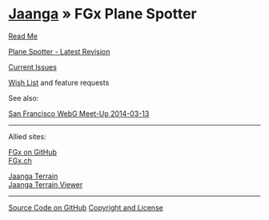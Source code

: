 [Jaanga](../index.html ) &raquo; FGx Plane Spotter
==================================================

<p id=rm >
	<a href=JavaScript:displayPage("readme.md",rm); >Read Me</a>
</p>

[Plane Spotter - Latest Revision]( ./latest/index.html )

<p id=is >
	<a href=JavaScript:displayPage("issues.md",is); >Current Issues</a>
</p>

<p id=wl >
	<a href=JavaScript:displayPage("wish-list.md",wl); >Wish List</a> and feature requests
</p>

See also:

[San Francisco WebG Meet-Up 2014-03-13]( http://jaanga.github.io/events/sf-webgl-2014-03-13/readme-reader.html  )



****

Allied sites:

[FGx on GitHub]( http://fgx.github.io )  
[FGx.ch]( http://fgx.ch )  


[Jaanga Terrain]( ../terrain/index.html )  
[Jaanga Terrain Viewer]( ../terrain-viewer/index.html )

****

[Source Code on GitHub]( https://github.com/jaanga/fgx-plane-spotter/ )
[Copyright and License]( https://github.com/jaanga/jaanga.github.io/blob/master/jaanga-copyright-and-mit-license.md )